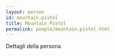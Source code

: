 ```yaml
---
layout: person
id: mountain.pistol
title: Mountain Pistol
permalink: people/mountain.pistol.html
---
```


Dettagli della persona